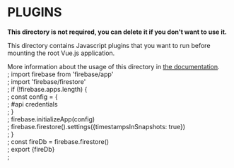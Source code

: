 # PLUGINS

**This directory is not required, you can delete it if you don't want to use it.**

This directory contains Javascript plugins that you want to run before mounting the root Vue.js application.

More information about the usage of this directory in [the documentation](https://nuxtjs.org/guide/plugins).
<br/>;
import firebase from 'firebase/app'<br/>;
import 'firebase/firestore'<br/>;
if (!firebase.apps.length) {<br/>;
	    const config = {<br/>;
		        #api credentials<br/>;
		        }<br/>;
	    firebase.initializeApp(config)<br/>;
	    firebase.firestore().settings({timestampsInSnapshots: true})<br/>;
}<br/>;
const fireDb = firebase.firestore()<br/>;
export {fireDb}<br/>;
